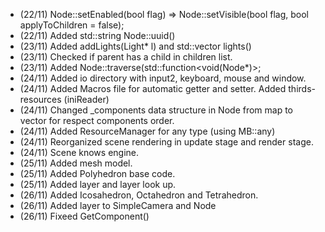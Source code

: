 - (22/11) Node::setEnabled(bool flag) => Node::setVisible(bool flag, bool applyToChildren = false);
- (22/11) Added std::string Node::uuid()
- (23/11) Added addLights(Light* l) and std::vector<Light> lights()
- (23/11) Checked if parent has a child in children list.
- (23/11) Added Node::traverse(std::function<void(Node*)>;
- (24/11) Added io directory with input2, keyboard, mouse and window.
- (24/11) Added Macros file for automatic getter and setter. Added thirds-resources (iniReader)
- (24/11) Changed _components data structure in Node from map to vector for respect components order.
- (24/11) Added ResourceManager for any type (using MB::any)
- (24/11) Reorganized scene rendering in update stage and render stage.
- (24/11) Scene knows engine.
- (25/11) Added mesh model.
- (25/11) Added Polyhedron base code.
- (25/11) Added layer and layer look up.
- (26/11) Added Icosahedron, Octahedron and Tetrahedron.
- (26/11) Added layer to SimpleCamera and Node
- (26/11) Fixeed GetComponent<K>()